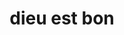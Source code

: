 ---
title: "dieu est bon"
url: /1er-ruelle-citee-chretienne-trou-sable/dieu-est-bon/
shop: Lebensmittel
---